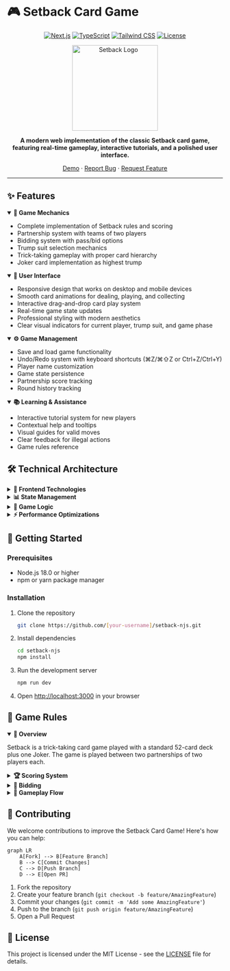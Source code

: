# 🎮 Setback Card Game

<div align="center">

[![Next.js](https://img.shields.io/badge/Next.js-15-black?style=for-the-badge&logo=next.js)](https://nextjs.org/)
[![TypeScript](https://img.shields.io/badge/TypeScript-5.0-blue?style=for-the-badge&logo=typescript)](https://www.typescriptlang.org/)
[![Tailwind CSS](https://img.shields.io/badge/Tailwind-3.0-38B2AC?style=for-the-badge&logo=tailwind-css)](https://tailwindcss.com/)
[![License](https://img.shields.io/badge/License-MIT-green.svg?style=for-the-badge)](LICENSE)

<img src="public/logo.png" alt="Setback Logo" width="200"/>

**A modern web implementation of the classic Setback card game, featuring real-time gameplay, interactive tutorials, and a polished user interface.**

[Demo](https://setback.vercel.app) · [Report Bug](../../issues) · [Request Feature](../../issues)

</div>

---

## ✨ Features

<details open>
<summary><b>🎲 Game Mechanics</b></summary>

- Complete implementation of Setback rules and scoring
- Partnership system with teams of two players
- Bidding system with pass/bid options
- Trump suit selection mechanics
- Trick-taking gameplay with proper card hierarchy
- Joker card implementation as highest trump
</details>

<details open>
<summary><b>🎨 User Interface</b></summary>

- Responsive design that works on desktop and mobile devices
- Smooth card animations for dealing, playing, and collecting
- Interactive drag-and-drop card play system
- Real-time game state updates
- Professional styling with modern aesthetics
- Clear visual indicators for current player, trump suit, and game phase
</details>

<details open>
<summary><b>⚙️ Game Management</b></summary>

- Save and load game functionality
- Undo/Redo system with keyboard shortcuts (⌘Z/⌘⇧Z or Ctrl+Z/Ctrl+Y)
- Player name customization
- Game state persistence
- Partnership score tracking
- Round history tracking
</details>

<details open>
<summary><b>📚 Learning & Assistance</b></summary>

- Interactive tutorial system for new players
- Contextual help and tooltips
- Visual guides for valid moves
- Clear feedback for illegal actions
- Game rules reference
</details>

## 🛠️ Technical Architecture

<details>
<summary><b>🔧 Frontend Technologies</b></summary>

| Technology | Description |
|------------|-------------|
| **Next.js 15** | React framework for production-grade applications |
| **TypeScript** | Static typing for enhanced code reliability |
| **Tailwind CSS** | Utility-first CSS framework for modern styling |
| **React Context API** | State management solution |
| **React DnD** | Drag and drop functionality for card interactions |
</details>

<details>
<summary><b>📊 State Management</b></summary>

- Custom game state reducer for predictable state updates
- Context-based state distribution
- Action-based state modifications
- History tracking for undo/redo functionality
</details>

<details>
<summary><b>🧩 Game Logic</b></summary>

- Modular game rule implementation
- Separate concerns for:
  ```
  ├── Card management
  ├── Bidding system
  ├── Trick resolution
  ├── Score calculation
  └── Partnership handling
  ```
</details>

<details>
<summary><b>⚡ Performance Optimizations</b></summary>

- Efficient re-rendering with React.memo
- Optimized animations
- Lazy loading of game components
- Memoized computation of game state
</details>

## 🚀 Getting Started

### Prerequisites

- Node.js 18.0 or higher
- npm or yarn package manager

### Installation

1. Clone the repository
   ```sh
   git clone https://github.com/[your-username]/setback-njs.git
   ```

2. Install dependencies
   ```sh
   cd setback-njs
   npm install
   ```

3. Run the development server
   ```sh
   npm run dev
   ```

4. Open [http://localhost:3000](http://localhost:3000) in your browser

## 📖 Game Rules

<details open>
<summary><b>🎯 Overview</b></summary>

Setback is a trick-taking card game played with a standard 52-card deck plus one Joker. The game is played between two partnerships of two players each.
</details>

<details>
<summary><b>🏆 Scoring System</b></summary>

| Point Type | Value | Description |
|------------|-------|-------------|
| High Trump | 1 point | Highest trump card played |
| Low Trump | 1 point | Lowest trump card played |
| Jack of Trump | 1 point | Jack of the trump suit |
| Off Jack | 1 point | Jack of the same color as trump |
| Joker | 1 point | Always highest trump |
| Game Points | 1 point | Most total points from tricks |
</details>

<details>
<summary><b>💫 Bidding</b></summary>

- Minimum bid of 2
- Players can pass or increase the bid
- Highest bidder names trump suit
- Bidding partnership must make their bid to score
</details>

<details>
<summary><b>🔄 Gameplay Flow</b></summary>

1. Deal 6 cards to each player
2. Bidding round
3. Trump selection
4. Play of tricks
5. Score calculation
6. Next deal
</details>

## 🤝 Contributing

We welcome contributions to improve the Setback Card Game! Here's how you can help:

```mermaid
graph LR
    A[Fork] --> B[Feature Branch]
    B --> C[Commit Changes]
    C --> D[Push Branch]
    D --> E[Open PR]
```

1. Fork the repository
2. Create your feature branch (`git checkout -b feature/AmazingFeature`)
3. Commit your changes (`git commit -m 'Add some AmazingFeature'`)
4. Push to the branch (`git push origin feature/AmazingFeature`)
5. Open a Pull Request

## 📄 License

This project is licensed under the MIT License - see the [LICENSE](LICENSE) file for details.
